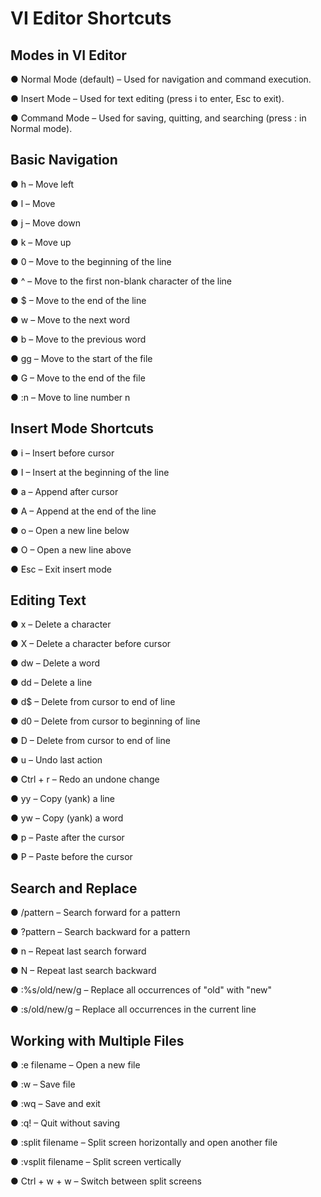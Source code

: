 # VI Editor Shortcuts

## Modes in VI Editor

● Normal Mode (default) – Used for navigation and command execution.

● Insert Mode – Used for text editing (press i to enter, Esc to exit).

● Command Mode – Used for saving, quitting, and searching (press : in Normal mode).


## Basic Navigation

● h – Move left

● l – Move 

● j – Move down

● k – Move up

● 0 – Move to the beginning of the line

● ^ – Move to the first non-blank character of the line

● $ – Move to the end of the line

● w – Move to the next word

● b – Move to the previous word

● gg – Move to the start of the file

● G – Move to the end of the file

● :n – Move to line number n


## Insert Mode Shortcuts

● i – Insert before cursor

● I – Insert at the beginning of the line

● a – Append after cursor

● A – Append at the end of the line

● o – Open a new line below

● O – Open a new line above

● Esc – Exit insert mode


## Editing Text

● x – Delete a character

● X – Delete a character before cursor

● dw – Delete a word

● dd – Delete a line

● d$ – Delete from cursor to end of line

● d0 – Delete from cursor to beginning of line

● D – Delete from cursor to end of line

● u – Undo last action

● Ctrl + r – Redo an undone change

● yy – Copy (yank) a line

● yw – Copy (yank) a word

● p – Paste after the cursor

● P – Paste before the cursor


## Search and Replace

● /pattern – Search forward for a pattern

● ?pattern – Search backward for a pattern

● n – Repeat last search forward

● N – Repeat last search backward

● :%s/old/new/g – Replace all occurrences of "old" with "new"

● :s/old/new/g – Replace all occurrences in the current line


## Working with Multiple Files

● :e filename – Open a new file

● :w – Save file

● :wq – Save and exit

● :q! – Quit without saving

● :split filename – Split screen horizontally and open another file

● :vsplit filename – Split screen vertically

● Ctrl + w + w – Switch between split screens









